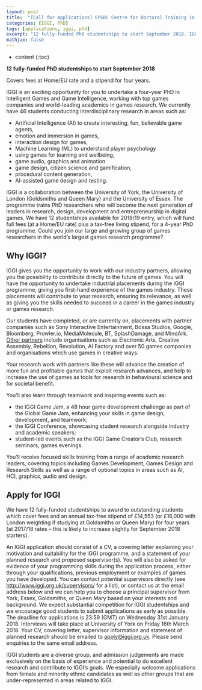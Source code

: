 ```yaml
---
layout: post
title:  "[Call for Applications] EPSRC Centre for Doctoral Training in Intelligent Games and Game Intelligence (IGGI) 2018"
categories: [IGGI, PhD]
tags: [applications, iggi, phd]
excerpt: "12 fully-funded PhD studentships to start September 2018. IGGI is an exciting opportunity for you to undertake a four-year PhD in Intelligent Games and Game Intelligence, working with top games companies and world-leading academics in games research. We currently have 46 students conducting interdisciplinary research."
mathjax: false
---
```


* content
{:toc}

**12 fully-funded PhD studentships to start September 2018**

Covers fees at Home/EU rate and a stipend for four years.

IGGI is an exciting opportunity for you to undertake a four-year PhD in Intelligent Games and Game Intelligence, working with top games companies and world-leading academics in games research. We currently have 46 students conducting interdisciplinary research in areas such as:
* Artificial Intelligence (AI) to create interesting, fun, believable game agents,
* emotion and immersion in games,
* interaction design for games,
* Machine Learning (ML) to understand player psychology
* using games for learning and wellbeing,
* game audio, graphics and animation
* game design, citizen science and gamification,
* procedural content generation,
* AI-assisted game design and testing.

IGGI is a collaboration between the University of York, the University of London (Goldsmiths and Queen Mary) and the University of Essex. The programme trains PhD researchers who will become the next generation of leaders in research, design, development and entrepreneurship in digital games.
We have 12 studentships available for 2018/19 entry, which will fund full fees (at a Home/EU rate) plus a tax-free living stipend, for a 4-year PhD programme. Could you join our large and growing group of games researchers in the world’s largest games research programme?

## Why IGGI?
IGGI gives you the opportunity to work with our industry partners, allowing you the possibility to contribute directly to the future of games. You will have the opportunity to undertake industrial placements during the IGGI programme, giving you first-hand experience of the games industry. These placements will contribute to your research, ensuring its relevance, as well as giving you the skills needed to succeed in a career in the games industry or games research.

Our students have completed, or are currently on, placements with partner companies such as Sony Interactive Entertainment, Bossa Studios, Google, Bloomberg, Prowler.io, MediaMolecule, BT, SplashDamage, and MindArk. [Other partners](http://www.iggi.org.uk/industry-partners/) include organisations such as Electronic Arts, Creative Assembly, Rebellion, Revolution, AI Factory and over 50 games companies and organisations which use games in creative ways.

Your research work with partners like these will advance the creation of more fun and profitable games that exploit research advances, and help to increase the use of games as tools for research in behavioural science and for societal benefit.

You’ll also learn through teamwork and inspiring events such as:
* the IGGI Game Jam, a 48 hour game development challenge as part of the Global Game Jam, enhancing your skills in game design, development, and teamwork;
* the IGGI Conference, showcasing student research alongside industry and academic speakers;
* student-led events such as the IGGI Game Creator’s Club, research seminars, games evenings.

You’ll receive focused skills training from a range of academic research leaders, covering topics including Games Development, Games Design and Research Skills as well as a range of optional topics in areas such as AI, HCI, graphics, audio and design.

## Apply for IGGI

We have 12 fully-funded studentships to award to outstanding students which cover fees and an annual tax-free stipend of £14,553 (or £16,000 with London weighting if studying at Goldsmiths or Queen Mary) for four years (at 2017/18 rates – this is likely to increase slightly for September 2018 starters).

An IGGI application should consist of a CV, a covering letter explaining your motivation and suitability for the IGGI programme, and a statement of your planned research and proposed supervisor(s). You will also be asked for evidence of your programming skills during the application process, either through your qualifications, previous employment or examples of games you have developed.
You can contact potential supervisors directly (see http://www.iggi.org.uk/supervisors/ for a list), or contact us at the email address below and we can help you to choose a principal supervisor from York, Essex, Goldsmiths, or Queen Mary based on your interests and background. We expect substantial competition for IGGI studentships and we encourage good students
to submit applications as early as possible. The deadline for applications is 23:59 (GMT) on Wednesday 31st January 2018. Interviews will take place at University of York on Friday 16th March 2018.
Your CV, covering letter, supervisor information and statement of planned research should be emailed to apply@iggi.org.uk. Please send enquiries to the same email address.

IGGI students are a diverse group, and admission judgements are made exclusively on the basis of experience and potential to do excellent research and contribute to IGGI’s goals. We especially welcome applications from female and minority ethnic candidates as well as other groups that are under-represented in areas related to IGGI.